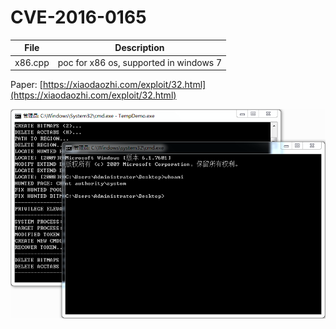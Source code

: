 # CVE-2016-0165

| File   | Description |
|--------|-------------|
|x86.cpp | poc for x86 os, supported in windows 7 |

Paper: [https://xiaodaozhi.com/exploit/32.html](https://xiaodaozhi.com/exploit/32.html)

![screenshot](./shot.png)
